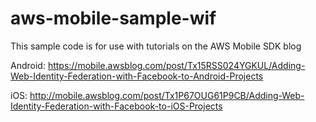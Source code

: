 aws-mobile-sample-wif
=====================
This sample code is for use with tutorials on the AWS Mobile SDK blog

Android: https://mobile.awsblog.com/post/Tx15RSS024YGKUL/Adding-Web-Identity-Federation-with-Facebook-to-Android-Projects

iOS: http://mobile.awsblog.com/post/Tx1P67OUG61P9CB/Adding-Web-Identity-Federation-with-Facebook-to-iOS-Projects